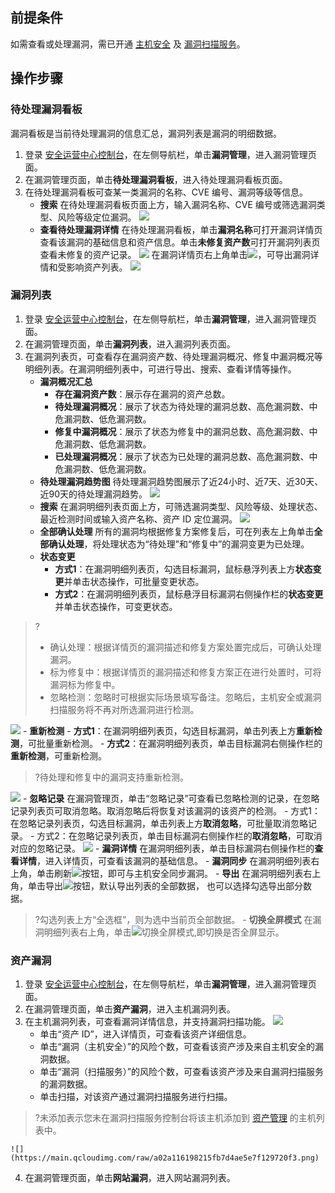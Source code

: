 ## 前提条件
如需查看或处理漏洞，需已开通 [主机安全](https://buy.cloud.tencent.com/yunjing) 及 [漏洞扫描服务](https://buy.cloud.tencent.com/vss)。
## 操作步骤
### 待处理漏洞看板
漏洞看板是当前待处理漏洞的信息汇总，漏洞列表是漏洞的明细数据。
1. 登录 [安全运营中心控制台](https://console.cloud.tencent.com/ssav2/vulner)，在左侧导航栏，单击**漏洞管理**，进入漏洞管理页面。
2. 在漏洞管理页面，单击**待处理漏洞看板**，进入待处理漏洞看板页面。
3. 在待处理漏洞看板可查某一类漏洞的名称、CVE 编号、漏洞等级等信息。
	- **搜索**
在待处理漏洞看板页面上方，输入漏洞名称、CVE 编号或筛选漏洞类型、风险等级定位漏洞。
![](https://main.qcloudimg.com/raw/9b83993accbf554cc97632b79ba3d9b3.png)
	- **查看待处理漏洞详情**
在待处理漏洞看板，单击**漏洞名称**可打开漏洞详情页查看该漏洞的基础信息和资产信息。单击**未修复资产数**可打开漏洞列表页查看未修复的资产记录。
![](https://main.qcloudimg.com/raw/1b6b921808ef70d2408329165582f2ef.png)
在漏洞详情页右上角单击<img src= "https://main.qcloudimg.com/raw/5d6f28083f0484b4f0cb46b9c32717b5.png" style="margin:0;">，可导出漏洞详情和受影响资产列表。
![](https://qcloudimg.tencent-cloud.cn/raw/f156cac2e0aae6e83bd065f30dff7147.png)

### 漏洞列表
1. 登录 [安全运营中心控制台](https://console.cloud.tencent.com/ssav2/vulner)，在左侧导航栏，单击**漏洞管理**，进入漏洞管理页面。
2. 在漏洞管理页面，单击**漏洞列表**，进入漏洞列表页面。
3. 在漏洞列表页，可查看存在漏洞资产数、待处理漏洞概况、修复中漏洞概况等明细列表。在漏洞明细列表中，可进行导出、搜索、查看详情等操作。
	- **漏洞概况汇总**
		- **存在漏洞资产数**：展示存在漏洞的资产总数。
		- **待处理漏洞概况**：展示了状态为待处理的漏洞总数、高危漏洞数、中危漏洞数、低危漏洞数。
		- **修复中漏洞概况**：展示了状态为修复中的漏洞总数、高危漏洞数、中危漏洞数、低危漏洞数。
		- **已处理漏洞概况**：展示了状态为已处理的漏洞总数、高危漏洞数、中危漏洞数、低危漏洞数。
	- **待处理漏洞趋势图**
待处理漏洞趋势图展示了近24小时、近7天、近30天、近90天的待处理漏洞趋势。
![](https://main.qcloudimg.com/raw/b2788c6a0fb315f297a7a86374a5df2d.png)
	- **搜索**
在漏洞明细列表页面上方，可筛选漏洞类型、风险等级、处理状态、最近检测时间或输入资产名称、资产 ID 定位漏洞。
![](https://qcloudimg.tencent-cloud.cn/raw/b98fba706645fc5a68dd44a862ee55d4.png)
	- **全部确认处理**
所有的漏洞均根据修复方案修复后，可在列表左上角单击**全部确认处理**，将处理状态为“待处理”和“修复中”的漏洞变更为已处理。
	- **状态变更**
		- **方式1**：在漏洞明细列表页，勾选目标漏洞，鼠标悬浮列表上方**状态变更**并单击状态操作，可批量变更状态。
		- **方式2**：在漏洞明细列表页，鼠标悬浮目标漏洞右侧操作栏的**状态变更**并单击状态操作，可变更状态。
>?
>- 确认处理：根据详情页的漏洞描述和修复方案处置完成后，可确认处理漏洞。
>- 标为修复中：根据详情页的漏洞描述和修复方案正在进行处置时，可将漏洞标为修复中。
>- 忽略检测：忽略时可根据实际场景填写备注。忽略后，主机安全或漏洞扫描服务将不再对所选漏洞进行检测。
>
![](https://qcloudimg.tencent-cloud.cn/raw/efa6f9b4221a44aeb4098b967eaa7e52.png)
	- **重新检测**
		- **方式1**：在漏洞明细列表页，勾选目标漏洞，单击列表上方**重新检测**，可批量重新检测。
		- **方式2**：在漏洞明细列表页，单击目标漏洞右侧操作栏的**重新检测**，可重新检测。
>?待处理和修复中的漏洞支持重新检测。
>
![](https://qcloudimg.tencent-cloud.cn/raw/4ad0fe3d5e73623157f9b344c1b161eb.png)
	- **忽略记录**
在漏洞管理页，单击“忽略记录”可查看已忽略检测的记录，在忽略记录列表页可取消忽略。取消忽略后将恢复对该漏洞的该资产的检测。
      - 方式1：在忽略记录列表页，勾选目标漏洞，单击列表上方**取消忽略**，可批量取消忽略记录。
      - 方式2：在忽略记录列表页，单击目标漏洞右侧操作栏的**取消忽略**，可取消对应的忽略记录。
![](https://qcloudimg.tencent-cloud.cn/raw/d8886de0fd4c80680802b832130ed17c.png)
	- **漏洞详情**
	在漏洞明细列表，单击目标漏洞右侧操作栏的**查看详情**，进入详情页，可查看该漏洞的基础信息。
	- **漏洞同步**
在漏洞明细列表右上角，单击刷新<img src= "https://main.qcloudimg.com/raw/bc8e502faa0460899d1c97b54a510bf1.png" style="margin:0;">按钮，即可与主机安全同步漏洞。
	- **导出**
在漏洞明细列表右上角，单击导出<img src= "https://main.qcloudimg.com/raw/5d6f28083f0484b4f0cb46b9c32717b5.png" style="margin:0;">按钮，默认导出列表的全部数据， 也可以选择勾选导出部分数据。
>?勾选列表上方“全选框”，则为选中当前页全部数据。
	- **切换全屏模式**
在漏洞明细列表右上角，单击<img src= "https://main.qcloudimg.com/raw/e7325c2591be9e720aed26c41ccb2ab1.png" style="margin:0;">切换全屏模式,即切换是否全屏显示。

### 资产漏洞
1. 登录 [安全运营中心控制台](https://console.cloud.tencent.com/ssav2/vulner)，在左侧导航栏，单击**漏洞管理**，进入漏洞管理页面。
2. 在漏洞管理页面，单击**资产漏洞**，进入主机漏洞列表。
3. 在主机漏洞列表，可查看漏洞详情信息，并支持漏洞扫描功能。
![](https://main.qcloudimg.com/raw/72fca63fdf99f2ba9a16a35578b91212.png)
	- 单击“资产 ID”，进入详情页，可查看该资产详细信息。
	- 单击“漏洞（主机安全）”的风险个数，可查看该资产涉及来自主机安全的漏洞数据。
	- 单击“漏洞（扫描服务）”的风险个数，可查看该资产涉及来自漏洞扫描服务的漏洞数据。
	- 单击扫描，对该资产通过漏洞扫描服务进行扫描。
>?未添加表示您未在漏洞扫描服务控制台将该主机添加到 [资产管理](https://console.cloud.tencent.com/vss/assets/host) 的主机列表中。
>
	![](https://main.qcloudimg.com/raw/a02a116198215fb7d4ae5e7f129720f3.png)
4.  在漏洞管理页面，单击**网站漏洞**，进入网站漏洞列表。
	
